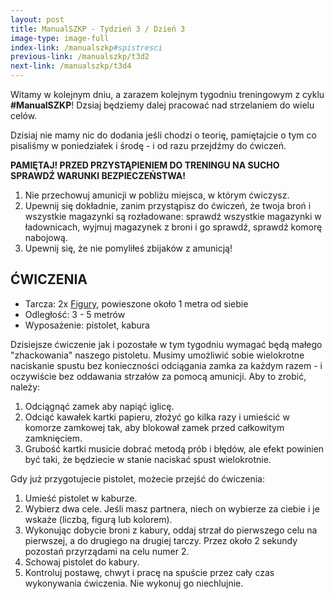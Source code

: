 ```yaml
---
layout: post
title: ManualSZKP - Tydzień 3 / Dzień 3
image-type: image-full
index-link: /manualszkp#spistresci
previous-link: /manualszkp/t3d2
next-link: /manualszkp/t3d4
---
```


Witamy w kolejnym dniu, a zarazem kolejnym tygodniu treningowym z cyklu **#ManualSZKP**! Dzsiaj będziemy dalej pracować nad strzelaniem do wielu celów.

Dzisiaj nie mamy nic do dodania jeśli chodzi o teorię, pamiętajcie o tym co pisaliśmy w poniedziałek i środę - i od razu przejdźmy do ćwiczeń.

**PAMIĘTAJ! PRZED PRZYSTĄPIENIEM DO TRENINGU NA SUCHO SPRAWDŹ WARUNKI BEZPIECZEŃSTWA!**

1. Nie przechowuj amunicji w pobliżu miejsca, w którym ćwiczysz.
2. Upewnij się dokładnie, zanim przystąpisz do ćwiczeń, że twoja broń i wszystkie magazynki są rozładowane: sprawdź wszystkie magazynki w ładownicach, wyjmuj magazynek z broni i go sprawdź, sprawdź komorę nabojową.
3. Upewnij się, że nie pomyliłeś zbijaków z amunicją!

## ĆWICZENIA
* Tarcza: 2x [Figury](/manualszkp/tarcze/figury.pdf), powieszone około 1 metra od siebie
* Odległość: 3 - 5 metrów
* Wyposażenie: pistolet, kabura

Dzisiejsze ćwiczenie jak i pozostałe w tym tygodniu wymagać będą małego "zhackowania" naszego pistoletu. Musimy umożliwić sobie wielokrotne naciskanie spustu bez konieczności odciągania zamka za każdym razem - i oczywiście bez oddawania strzałów za pomocą amunicji. Aby to zrobić, należy:

1. Odciągnąć zamek aby napiąć iglicę.
2. Odciąć kawałek kartki papieru, złożyć go kilka razy i umieścić w komorze zamkowej tak, aby blokował zamek przed całkowitym zamknięciem. 
3. Grubość kartki musicie dobrać metodą prób i błędów, ale efekt powinien być taki, że będziecie w stanie naciskać spust wielokrotnie.

Gdy już przygotujecie pistolet, możecie przejść do ćwiczenia:

1. Umieść pistolet w kaburze.
2. Wybierz dwa cele. Jeśli masz partnera, niech on wybierze za ciebie i je wskaże (liczbą, figurą lub kolorem).
3. Wykonując dobycie broni z kabury, oddaj strzał do pierwszego celu na pierwszej, a do drugiego na drugiej tarczy. Przez około 2 sekundy pozostań przyrządami na celu numer 2.
4. Schowaj pistolet do kabury.
5. Kontroluj postawę, chwyt i pracę na spuście przez cały czas wykonywania ćwiczenia. Nie wykonuj go niechlujnie.